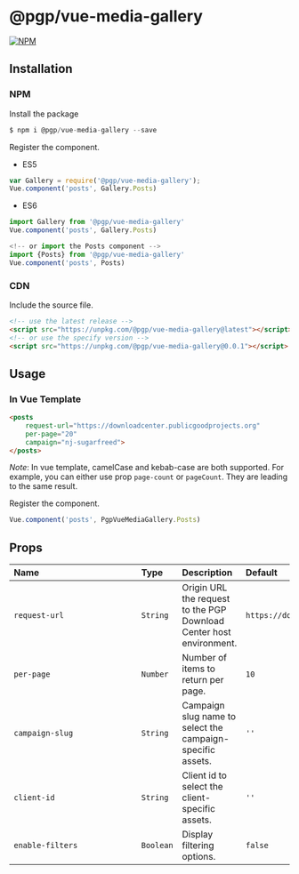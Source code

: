# @pgp/vue-media-gallery

[![NPM](https://nodei.co/npm/@pgp/vue-media-gallery.png)](https://nodei.co/npm/@pgp/vue-media-gallery/)

## Installation

### NPM
Install the package
```js
$ npm i @pgp/vue-media-gallery --save
```

Register the component.
- ES5
```js
var Gallery = require('@pgp/vue-media-gallery');
Vue.component('posts', Gallery.Posts)
```

- ES6
```js
import Gallery from '@pgp/vue-media-gallery'
Vue.component('posts', Gallery.Posts)

<!-- or import the Posts component -->
import {Posts} from '@pgp/vue-media-gallery'
Vue.component('posts', Posts)
```

### CDN

Include the source file.
```html
<!-- use the latest release -->
<script src="https://unpkg.com/@pgp/vue-media-gallery@latest"></script>
<!-- or use the specify version -->
<script src="https://unpkg.com/@pgp/vue-media-gallery@0.0.1"></script>
```

## Usage

### In Vue Template
```html
<posts
    request-url="https://downloadcenter.publicgoodprojects.org"
    per-page="20"
    campaign="nj-sugarfreed">
</posts>
```

*Note*: In vue template, camelCase and kebab-case are both supported. For example, you can either use prop `page-count` or `pageCount`. They are leading to the same result.

Register the component.
```js
Vue.component('posts', PgpVueMediaGallery.Posts)
```

## Props

| Name&nbsp;&nbsp;&nbsp;&nbsp;&nbsp;&nbsp;&nbsp;&nbsp;&nbsp;&nbsp;&nbsp;&nbsp;&nbsp;&nbsp;&nbsp;&nbsp;&nbsp;&nbsp;&nbsp;&nbsp;&nbsp;&nbsp;&nbsp;&nbsp;&nbsp;&nbsp;&nbsp;&nbsp;&nbsp;&nbsp;&nbsp;&nbsp;&nbsp;&nbsp;&nbsp;&nbsp;&nbsp;&nbsp;&nbsp; | Type | Description | Default |
| ----------------- | :--- | :--- | :--- |
| `request-url`      | `String` |  Origin URL the request to the PGP Download Center host environment. | `https://downloadcenter.publicgoodprojects.org` |
| `per-page`      | `Number` | Number of items to return per page.| `10` |
| `campaign-slug`      | `String` | Campaign slug name to select the campaign-specific assets.| `''` |
| `client-id`      | `String` | Client id to select the client-specific assets.| `''` |
| `enable-filters`      | `Boolean` | Display filtering options.|`false` |


